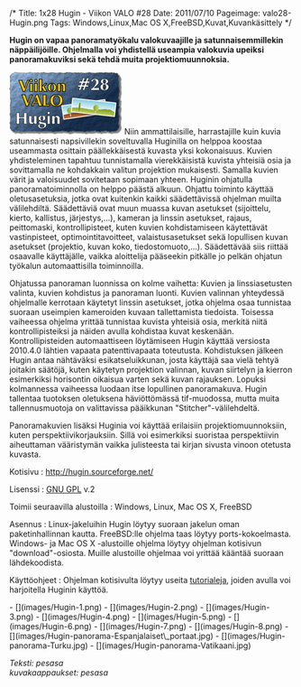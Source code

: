 /*
Title: 1x28 Hugin - Viikon VALO #28
Date: 2011/07/10
Pageimage: valo28-Hugin.png
Tags: Windows,Linux,Mac OS X,FreeBSD,Kuvat,Kuvankäsittely
*/

**Hugin on vapaa panoramatyökalu valokuvaajille ja satunnaisemmillekin
näppäilijöille. Ohjelmalla voi yhdistellä useampia valokuvia upeiksi
panoramakuviksi sekä tehdä muita projektiomuunnoksia.**

![](images/valo28-Hugin.png "fig:valo28-Hugin.png") Niin ammattilaisille,
harrastajille kuin kuvia satunnaisesti napsivillekin soveltuvalla
Huginilla on helppoa koostaa useammasta osittain päällekkäisestä kuvasta
yksi kokonaisuus. Kuvien yhdisteleminen tapahtuu tunnistamalla
vierekkäisistä kuvista yhteisiä osia ja sovittamalla ne kohdakkain
valitun projektion mukaisesti. Samalla kuvien värit ja valoisuudet
sovitetaan sopimaan yhteen. Huginin ohjatulla panoramatoiminnolla on
helppo päästä alkuun. Ohjattu toiminto käyttää oletusasetuksia, jotka
ovat kuitenkin kaikki säädettävissä ohjelman muilta välilehdiltä.
Säädettäviä ovat muun muassa kuvan asetukset (sijoittelu, kierto,
kallistus, järjestys,...), kameran ja linssin asetukset, rajaus,
peittomaski, kontrollipisteet, kuten kuvien kohdistamiseen käytettävät
vastinpisteet, optimointitavoitteet, valaistusasetukset sekä lopullisen
kuvan asetukset (projektio, kuvan koko, tiedostomuoto,...). Säädettävää
siis riittää osaavalle käyttäjälle, vaikka aloittelija pääseekin
pitkälle jo pelkän ohjatun työkalun automaattisilla toiminnoilla.

Ohjatussa panoraman luonnissa on kolme vaihetta: Kuvien ja
linssiasetusten valinta, kuvien kohdistus ja panoraman luonti. Kuvien
valinnan yhteydessä ohjelmalle kerrotaan käytetyt linssin asetukset,
jotka ohjelma osaa tunnistaa suoraan useimpien kameroiden kuvaan
tallettamista tiedoista. Toisessa vaiheessa ohjelma yrittää tunnistaa
kuvista yhteisiä osia, merkitä niitä kontrollipisteiksi ja näiden avulla
kohdistaa kuvat keskenään. Kontrollipisteiden automaattiseen löytämiseen
Hugin käyttää versiosta 2010.4.0 lähtien vapaata patenttivapaata
toteutusta. Kohdistuksen jälkeen Hugin antaa nähtäväksi
esikatseluikkunan, josta käyttäjä saa vielä tehtyä joitakin säätöjä,
kuten käytetyn projektion valinnan, kuvan siirtelyn ja kierron
esimerkiksi horisontin oikaisua varten sekä kuvan rajauksen. Lopuksi
kolmannessa vaiheessa luodaan itse lopullinen panoramakuva. Hugin
tallentaa tuotoksen oletuksena häviöttömässä tif-muodossa, mutta muita
tallennusmuotoja on valittavissa pääikkunan "Stitcher"-välilehdeltä.

Panoramakuvien lisäksi Huginia voi käyttää erilaisiin
projektiomuunnoksiin, kuten perspektiivikorjauksiin. Sillä voi
esimerkiksi suoristaa perspektiivin aiheuttaman vääristymän vaikka
julisteesta tai kirjan sivusta vinoon otetusta kuvasta.

Kotisivu
:   <http://hugin.sourceforge.net/>

Lisenssi
:   [GNU GPL](GNU_GPL) v.2

Toimii seuraavilla alustoilla
:   Windows, Linux, Mac OS X, FreeBSD

Asennus
:   Linux-jakeluihin Hugin löytyy suoraan jakelun oman paketinhallinnan
    kautta. FreeBSD:lle ohjelma taas löytyy ports-kokoelmasta. Windows-
    ja Mac OS X -alustoille ohjelma löytyy ohjelman kotisivun
    "download"-osiosta. Muille alustoille ohjelmaa voi yrittää kääntää
    suoraan lähdekoodista.

Käyttöohjeet
:   Ohjelman kotisivulta löytyy useita
    [tutorialeja](http://hugin.sourceforge.net/tutorials/index.shtml),
    joiden avulla voi harjoitella Huginin käyttöä.

<div class="psgallery" markdown="1">
-   [](images/Hugin-1.png)
-   [](images/Hugin-2.png)
-   [](images/Hugin-3.png)
-   [](images/Hugin-4.png)
-   [](images/Hugin-5.png)
-   [](images/Hugin-6.png)
-   [](images/Hugin-7.png)
-   [](images/Hugin-8.png)
-   [](images/Hugin-panorama-Espanjalaiset\_portaat.jpg)
-   [](images/Hugin-panorama-Turku.jpg)
-   [](images/Hugin-panorama-Vatikaani.jpg)
</div>

*Teksti: pesasa* <br />
*kuvakaappaukset: pesasa*
